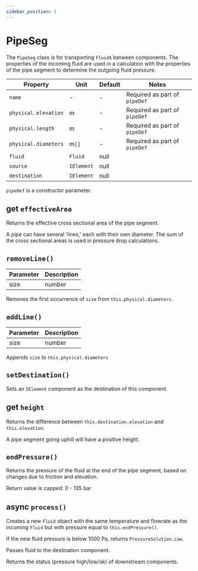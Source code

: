 ```yaml
---
sidebar_position: 3
---
```


# PipeSeg

The `PipeSeg` class is for transporting `Fluid`s between components. The properties of the incoming fluid are used in a calculation with the properties of the pipe segment to determine the outgoing fluid pressure.

| Property             | Unit       | Default | Notes                         |
| -------------------- | ---------- | ------- | ----------------------------- |
| `name`               | -          | -       | Required as part of `pipeDef` |
| `physical.elevation` | m          | -       | Required as part of `pipeDef` |
| `physical.length`    | m          | -       | Required as part of `pipeDef` |
| `physical.diameters` | m`[]`      | -       | Required as part of `pipeDef` |
| `fluid`              | `Fluid`    | null    |                               |
| `source`             | `IElement` | null    |                               |
| `destination`        | `IElement` | null    |                               |

`pipeDef` is a constructor parameter.

## get `effectiveArea`

Returns the effective cross sectional area of the pipe segment.

A pipe can have several 'lines,' each with their own diameter. The sum of the cross sectional areas is used in pressure drop calculations.

## `removeLine()`

| Parameter | Description |
| --------- | ----------- |
| size      | number      |

Removes the first occurrence of `size` from `this.physical.diameters`.

## `addLine()`

| Parameter | Description |
| --------- | ----------- |
| size      | number      |

Appends `size` to `this.physical.diameters`

## `setDestination()`

Sets an `IElement` component as the destination of this component.

## get `height`

Returns the difference between `this.destination.elevation` and `this.elevation`.

A pipe segment going uphill will have a positive height.

## `endPressure()`

Returns the pressure of the fluid at the end of the pipe segment, based on changes due to friction and elevation.

Return value is capped: 0 - 135 bar

## async `process()`

Creates a new `Fluid` object with the same temperature and flowrate as the incoming `Fluid` but with pressure equal to `this.endPressure()`.

If the new fluid pressure is below 1000 Pa, returns `PressureSolution.Low`.

Passes fluid to the destination component.

Returns the status (pressure high/low/ok) of downstream components.
